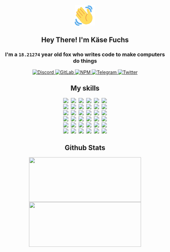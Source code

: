 <div><p align=center><img src=./resources/images/wave.gif width=64px height=64px></p><h2 align=center>Hey There! I'm Käse Fuchs</h2><h3 align=center>I'm a <code>18.21274</code> year old fox who writes code to make computers do things</h3><p align=center><a href=https://discord.com/users/507526681125322772><img alt=Discord src="https://img.shields.io/badge/Discord-5865F2?logo=discord&logoColor=white&style=flat-square#ab34a8030e77e416f01eb5b06f72c663"> </a><a href=https://gitlab.com/kasefuchs><img alt=GitLab src="https://img.shields.io/badge/GitLab-330F63?logo=gitlab&logoColor=white&style=flat-square#ab34a8030e77e416f01eb5b06f72c663"> </a><a href=https://npmjs.com/~kasefuchs><img alt=NPM src="https://img.shields.io/badge/NPM-CB3837?logo=npm&logoColor=white&style=flat-square#ab34a8030e77e416f01eb5b06f72c663"> </a><a href=https://t.me/kasefuchs><img alt=Telegram src="https://img.shields.io/badge/Telegram-2CA5E0?logo=telegram&logoColor=white&style=flat-square#ab34a8030e77e416f01eb5b06f72c663"> </a><a href=https://twitter.com/kasefuchs><img alt=Twitter src="https://img.shields.io/badge/Twitter-1DA1F2?logo=twitter&logoColor=white&style=flat-square#ab34a8030e77e416f01eb5b06f72c663"></a></p><h2 align=center>My skills</h2><p align=center><a href=https://aws.amazon.com/ ><picture><source srcset="https://skillicons.dev/icons?i=aws&theme=dark#ab34a8030e77e416f01eb5b06f72c663" media="(prefers-color-scheme: dark)"><source srcset="https://skillicons.dev/icons?i=aws&theme=light#ab34a8030e77e416f01eb5b06f72c663" media="(prefers-color-scheme: light), (prefers-color-scheme: no-preference)"><img src="https://skillicons.dev/icons?i=aws&theme=light#ab34a8030e77e416f01eb5b06f72c663"></picture></a>&nbsp;&nbsp;<a href=https://en.wikipedia.org/wiki/Bash_(Unix_shell)><picture><source srcset="https://skillicons.dev/icons?i=bash&theme=dark#ab34a8030e77e416f01eb5b06f72c663" media="(prefers-color-scheme: dark)"><source srcset="https://skillicons.dev/icons?i=bash&theme=light#ab34a8030e77e416f01eb5b06f72c663" media="(prefers-color-scheme: light), (prefers-color-scheme: no-preference)"><img src="https://skillicons.dev/icons?i=bash&theme=light#ab34a8030e77e416f01eb5b06f72c663"></picture></a>&nbsp;&nbsp;<a href=https://discord.com/developers/docs><picture><source srcset="https://skillicons.dev/icons?i=bots&theme=dark#ab34a8030e77e416f01eb5b06f72c663" media="(prefers-color-scheme: dark)"><source srcset="https://skillicons.dev/icons?i=bots&theme=light#ab34a8030e77e416f01eb5b06f72c663" media="(prefers-color-scheme: light), (prefers-color-scheme: no-preference)"><img src="https://skillicons.dev/icons?i=bots&theme=light#ab34a8030e77e416f01eb5b06f72c663"></picture></a>&nbsp;&nbsp;<a href=https://www.cloudflare.com/ ><picture><source srcset="https://skillicons.dev/icons?i=cloudflare&theme=dark#ab34a8030e77e416f01eb5b06f72c663" media="(prefers-color-scheme: dark)"><source srcset="https://skillicons.dev/icons?i=cloudflare&theme=light#ab34a8030e77e416f01eb5b06f72c663" media="(prefers-color-scheme: light), (prefers-color-scheme: no-preference)"><img src="https://skillicons.dev/icons?i=cloudflare&theme=light#ab34a8030e77e416f01eb5b06f72c663"></picture></a>&nbsp;&nbsp;<a href=https://en.wikipedia.org/wiki/CSS><picture><source srcset="https://skillicons.dev/icons?i=css&theme=dark#ab34a8030e77e416f01eb5b06f72c663" media="(prefers-color-scheme: dark)"><source srcset="https://skillicons.dev/icons?i=css&theme=light#ab34a8030e77e416f01eb5b06f72c663" media="(prefers-color-scheme: light), (prefers-color-scheme: no-preference)"><img src="https://skillicons.dev/icons?i=css&theme=light#ab34a8030e77e416f01eb5b06f72c663"></picture></a>&nbsp;&nbsp;<a href=https://www.docker.com/ ><picture><source srcset="https://skillicons.dev/icons?i=docker&theme=dark#ab34a8030e77e416f01eb5b06f72c663" media="(prefers-color-scheme: dark)"><source srcset="https://skillicons.dev/icons?i=docker&theme=light#ab34a8030e77e416f01eb5b06f72c663" media="(prefers-color-scheme: light), (prefers-color-scheme: no-preference)"><img src="https://skillicons.dev/icons?i=docker&theme=light#ab34a8030e77e416f01eb5b06f72c663"></picture></a><br><a href=https://www.electronjs.org/ ><picture><source srcset="https://skillicons.dev/icons?i=electron&theme=dark#ab34a8030e77e416f01eb5b06f72c663" media="(prefers-color-scheme: dark)"><source srcset="https://skillicons.dev/icons?i=electron&theme=light#ab34a8030e77e416f01eb5b06f72c663" media="(prefers-color-scheme: light), (prefers-color-scheme: no-preference)"><img src="https://skillicons.dev/icons?i=electron&theme=light#ab34a8030e77e416f01eb5b06f72c663"></picture></a>&nbsp;&nbsp;<a href=https://expressjs.com/ ><picture><source srcset="https://skillicons.dev/icons?i=express&theme=dark#ab34a8030e77e416f01eb5b06f72c663" media="(prefers-color-scheme: dark)"><source srcset="https://skillicons.dev/icons?i=express&theme=light#ab34a8030e77e416f01eb5b06f72c663" media="(prefers-color-scheme: light), (prefers-color-scheme: no-preference)"><img src="https://skillicons.dev/icons?i=express&theme=light#ab34a8030e77e416f01eb5b06f72c663"></picture></a>&nbsp;&nbsp;<a href=https://www.figma.com/ ><picture><source srcset="https://skillicons.dev/icons?i=figma&theme=dark#ab34a8030e77e416f01eb5b06f72c663" media="(prefers-color-scheme: dark)"><source srcset="https://skillicons.dev/icons?i=figma&theme=light#ab34a8030e77e416f01eb5b06f72c663" media="(prefers-color-scheme: light), (prefers-color-scheme: no-preference)"><img src="https://skillicons.dev/icons?i=figma&theme=light#ab34a8030e77e416f01eb5b06f72c663"></picture></a>&nbsp;&nbsp;<a href=https://firebase.google.com/ ><picture><source srcset="https://skillicons.dev/icons?i=firebase&theme=dark#ab34a8030e77e416f01eb5b06f72c663" media="(prefers-color-scheme: dark)"><source srcset="https://skillicons.dev/icons?i=firebase&theme=light#ab34a8030e77e416f01eb5b06f72c663" media="(prefers-color-scheme: light), (prefers-color-scheme: no-preference)"><img src="https://skillicons.dev/icons?i=firebase&theme=light#ab34a8030e77e416f01eb5b06f72c663"></picture></a>&nbsp;&nbsp;<a href=https://flask.palletsprojects.com/ ><picture><source srcset="https://skillicons.dev/icons?i=flask&theme=dark#ab34a8030e77e416f01eb5b06f72c663" media="(prefers-color-scheme: dark)"><source srcset="https://skillicons.dev/icons?i=flask&theme=light#ab34a8030e77e416f01eb5b06f72c663" media="(prefers-color-scheme: light), (prefers-color-scheme: no-preference)"><img src="https://skillicons.dev/icons?i=flask&theme=light#ab34a8030e77e416f01eb5b06f72c663"></picture></a>&nbsp;&nbsp;<a href=https://cloud.google.com/ ><picture><source srcset="https://skillicons.dev/icons?i=gcp&theme=dark#ab34a8030e77e416f01eb5b06f72c663" media="(prefers-color-scheme: dark)"><source srcset="https://skillicons.dev/icons?i=gcp&theme=light#ab34a8030e77e416f01eb5b06f72c663" media="(prefers-color-scheme: light), (prefers-color-scheme: no-preference)"><img src="https://skillicons.dev/icons?i=gcp&theme=light#ab34a8030e77e416f01eb5b06f72c663"></picture></a><br><a href=https://git-scm.com/ ><picture><source srcset="https://skillicons.dev/icons?i=git&theme=dark#ab34a8030e77e416f01eb5b06f72c663" media="(prefers-color-scheme: dark)"><source srcset="https://skillicons.dev/icons?i=git&theme=light#ab34a8030e77e416f01eb5b06f72c663" media="(prefers-color-scheme: light), (prefers-color-scheme: no-preference)"><img src="https://skillicons.dev/icons?i=git&theme=light#ab34a8030e77e416f01eb5b06f72c663"></picture></a>&nbsp;&nbsp;<a href=https://github.com/ ><picture><source srcset="https://skillicons.dev/icons?i=github&theme=dark#ab34a8030e77e416f01eb5b06f72c663" media="(prefers-color-scheme: dark)"><source srcset="https://skillicons.dev/icons?i=github&theme=light#ab34a8030e77e416f01eb5b06f72c663" media="(prefers-color-scheme: light), (prefers-color-scheme: no-preference)"><img src="https://skillicons.dev/icons?i=github&theme=light#ab34a8030e77e416f01eb5b06f72c663"></picture></a>&nbsp;&nbsp;<a href=https://gitlab.com/ ><picture><source srcset="https://skillicons.dev/icons?i=gitlab&theme=dark#ab34a8030e77e416f01eb5b06f72c663" media="(prefers-color-scheme: dark)"><source srcset="https://skillicons.dev/icons?i=gitlab&theme=light#ab34a8030e77e416f01eb5b06f72c663" media="(prefers-color-scheme: light), (prefers-color-scheme: no-preference)"><img src="https://skillicons.dev/icons?i=gitlab&theme=light#ab34a8030e77e416f01eb5b06f72c663"></picture></a>&nbsp;&nbsp;<a href=https://www.heroku.com/ ><picture><source srcset="https://skillicons.dev/icons?i=heroku&theme=dark#ab34a8030e77e416f01eb5b06f72c663" media="(prefers-color-scheme: dark)"><source srcset="https://skillicons.dev/icons?i=heroku&theme=light#ab34a8030e77e416f01eb5b06f72c663" media="(prefers-color-scheme: light), (prefers-color-scheme: no-preference)"><img src="https://skillicons.dev/icons?i=heroku&theme=light#ab34a8030e77e416f01eb5b06f72c663"></picture></a>&nbsp;&nbsp;<a href=https://en.wikipedia.org/wiki/HTML><picture><source srcset="https://skillicons.dev/icons?i=html&theme=dark#ab34a8030e77e416f01eb5b06f72c663" media="(prefers-color-scheme: dark)"><source srcset="https://skillicons.dev/icons?i=html&theme=light#ab34a8030e77e416f01eb5b06f72c663" media="(prefers-color-scheme: light), (prefers-color-scheme: no-preference)"><img src="https://skillicons.dev/icons?i=html&theme=light#ab34a8030e77e416f01eb5b06f72c663"></picture></a>&nbsp;&nbsp;<a href=https://en.wikipedia.org/wiki/JavaScript><picture><source srcset="https://skillicons.dev/icons?i=js&theme=dark#ab34a8030e77e416f01eb5b06f72c663" media="(prefers-color-scheme: dark)"><source srcset="https://skillicons.dev/icons?i=js&theme=light#ab34a8030e77e416f01eb5b06f72c663" media="(prefers-color-scheme: light), (prefers-color-scheme: no-preference)"><img src="https://skillicons.dev/icons?i=js&theme=light#ab34a8030e77e416f01eb5b06f72c663"></picture></a><br><a href=https://en.wikipedia.org/wiki/Linux><picture><source srcset="https://skillicons.dev/icons?i=linux&theme=dark#ab34a8030e77e416f01eb5b06f72c663" media="(prefers-color-scheme: dark)"><source srcset="https://skillicons.dev/icons?i=linux&theme=light#ab34a8030e77e416f01eb5b06f72c663" media="(prefers-color-scheme: light), (prefers-color-scheme: no-preference)"><img src="https://skillicons.dev/icons?i=linux&theme=light#ab34a8030e77e416f01eb5b06f72c663"></picture></a>&nbsp;&nbsp;<a href=https://mui.com/ ><picture><source srcset="https://skillicons.dev/icons?i=materialui&theme=dark#ab34a8030e77e416f01eb5b06f72c663" media="(prefers-color-scheme: dark)"><source srcset="https://skillicons.dev/icons?i=materialui&theme=light#ab34a8030e77e416f01eb5b06f72c663" media="(prefers-color-scheme: light), (prefers-color-scheme: no-preference)"><img src="https://skillicons.dev/icons?i=materialui&theme=light#ab34a8030e77e416f01eb5b06f72c663"></picture></a>&nbsp;&nbsp;<a href=https://en.wikipedia.org/wiki/Markdown><picture><source srcset="https://skillicons.dev/icons?i=md&theme=dark#ab34a8030e77e416f01eb5b06f72c663" media="(prefers-color-scheme: dark)"><source srcset="https://skillicons.dev/icons?i=md&theme=light#ab34a8030e77e416f01eb5b06f72c663" media="(prefers-color-scheme: light), (prefers-color-scheme: no-preference)"><img src="https://skillicons.dev/icons?i=md&theme=light#ab34a8030e77e416f01eb5b06f72c663"></picture></a>&nbsp;&nbsp;<a href=https://www.mongodb.com/ ><picture><source srcset="https://skillicons.dev/icons?i=mongodb&theme=dark#ab34a8030e77e416f01eb5b06f72c663" media="(prefers-color-scheme: dark)"><source srcset="https://skillicons.dev/icons?i=mongodb&theme=light#ab34a8030e77e416f01eb5b06f72c663" media="(prefers-color-scheme: light), (prefers-color-scheme: no-preference)"><img src="https://skillicons.dev/icons?i=mongodb&theme=light#ab34a8030e77e416f01eb5b06f72c663"></picture></a>&nbsp;&nbsp;<a href=https://www.mysql.com/ ><picture><source srcset="https://skillicons.dev/icons?i=mysql&theme=dark#ab34a8030e77e416f01eb5b06f72c663" media="(prefers-color-scheme: dark)"><source srcset="https://skillicons.dev/icons?i=mysql&theme=light#ab34a8030e77e416f01eb5b06f72c663" media="(prefers-color-scheme: light), (prefers-color-scheme: no-preference)"><img src="https://skillicons.dev/icons?i=mysql&theme=light#ab34a8030e77e416f01eb5b06f72c663"></picture></a>&nbsp;&nbsp;<a href=https://nextjs.org/ ><picture><source srcset="https://skillicons.dev/icons?i=nextjs&theme=dark#ab34a8030e77e416f01eb5b06f72c663" media="(prefers-color-scheme: dark)"><source srcset="https://skillicons.dev/icons?i=nextjs&theme=light#ab34a8030e77e416f01eb5b06f72c663" media="(prefers-color-scheme: light), (prefers-color-scheme: no-preference)"><img src="https://skillicons.dev/icons?i=nextjs&theme=light#ab34a8030e77e416f01eb5b06f72c663"></picture></a><br><a href=https://nodejs.org/en/ ><picture><source srcset="https://skillicons.dev/icons?i=nodejs&theme=dark#ab34a8030e77e416f01eb5b06f72c663" media="(prefers-color-scheme: dark)"><source srcset="https://skillicons.dev/icons?i=nodejs&theme=light#ab34a8030e77e416f01eb5b06f72c663" media="(prefers-color-scheme: light), (prefers-color-scheme: no-preference)"><img src="https://skillicons.dev/icons?i=nodejs&theme=light#ab34a8030e77e416f01eb5b06f72c663"></picture></a>&nbsp;&nbsp;<a href=https://www.postgresql.org/ ><picture><source srcset="https://skillicons.dev/icons?i=postgres&theme=dark#ab34a8030e77e416f01eb5b06f72c663" media="(prefers-color-scheme: dark)"><source srcset="https://skillicons.dev/icons?i=postgres&theme=light#ab34a8030e77e416f01eb5b06f72c663" media="(prefers-color-scheme: light), (prefers-color-scheme: no-preference)"><img src="https://skillicons.dev/icons?i=postgres&theme=light#ab34a8030e77e416f01eb5b06f72c663"></picture></a>&nbsp;&nbsp;<a href=https://learn.microsoft.com/en-us/powershell/ ><picture><source srcset="https://skillicons.dev/icons?i=powershell&theme=dark#ab34a8030e77e416f01eb5b06f72c663" media="(prefers-color-scheme: dark)"><source srcset="https://skillicons.dev/icons?i=powershell&theme=light#ab34a8030e77e416f01eb5b06f72c663" media="(prefers-color-scheme: light), (prefers-color-scheme: no-preference)"><img src="https://skillicons.dev/icons?i=powershell&theme=light#ab34a8030e77e416f01eb5b06f72c663"></picture></a>&nbsp;&nbsp;<a href=https://www.python.org/ ><picture><source srcset="https://skillicons.dev/icons?i=py&theme=dark#ab34a8030e77e416f01eb5b06f72c663" media="(prefers-color-scheme: dark)"><source srcset="https://skillicons.dev/icons?i=py&theme=light#ab34a8030e77e416f01eb5b06f72c663" media="(prefers-color-scheme: light), (prefers-color-scheme: no-preference)"><img src="https://skillicons.dev/icons?i=py&theme=light#ab34a8030e77e416f01eb5b06f72c663"></picture></a>&nbsp;&nbsp;<a href=https://www.raspberrypi.org/ ><picture><source srcset="https://skillicons.dev/icons?i=raspberrypi&theme=dark#ab34a8030e77e416f01eb5b06f72c663" media="(prefers-color-scheme: dark)"><source srcset="https://skillicons.dev/icons?i=raspberrypi&theme=light#ab34a8030e77e416f01eb5b06f72c663" media="(prefers-color-scheme: light), (prefers-color-scheme: no-preference)"><img src="https://skillicons.dev/icons?i=raspberrypi&theme=light#ab34a8030e77e416f01eb5b06f72c663"></picture></a>&nbsp;&nbsp;<a href=https://reactjs.org/ ><picture><source srcset="https://skillicons.dev/icons?i=react&theme=dark#ab34a8030e77e416f01eb5b06f72c663" media="(prefers-color-scheme: dark)"><source srcset="https://skillicons.dev/icons?i=react&theme=light#ab34a8030e77e416f01eb5b06f72c663" media="(prefers-color-scheme: light), (prefers-color-scheme: no-preference)"><img src="https://skillicons.dev/icons?i=react&theme=light#ab34a8030e77e416f01eb5b06f72c663"></picture></a><br><a href=https://redux.js.org/ ><picture><source srcset="https://skillicons.dev/icons?i=redux&theme=dark#ab34a8030e77e416f01eb5b06f72c663" media="(prefers-color-scheme: dark)"><source srcset="https://skillicons.dev/icons?i=redux&theme=light#ab34a8030e77e416f01eb5b06f72c663" media="(prefers-color-scheme: light), (prefers-color-scheme: no-preference)"><img src="https://skillicons.dev/icons?i=redux&theme=light#ab34a8030e77e416f01eb5b06f72c663"></picture></a>&nbsp;&nbsp;<a href=https://en.wikipedia.org/wiki/Regular_expression><picture><source srcset="https://skillicons.dev/icons?i=regex&theme=dark#ab34a8030e77e416f01eb5b06f72c663" media="(prefers-color-scheme: dark)"><source srcset="https://skillicons.dev/icons?i=regex&theme=light#ab34a8030e77e416f01eb5b06f72c663" media="(prefers-color-scheme: light), (prefers-color-scheme: no-preference)"><img src="https://skillicons.dev/icons?i=regex&theme=light#ab34a8030e77e416f01eb5b06f72c663"></picture></a>&nbsp;&nbsp;<a href=https://en.wikipedia.org/wiki/Sass_(stylesheet_language)><picture><source srcset="https://skillicons.dev/icons?i=sass&theme=dark#ab34a8030e77e416f01eb5b06f72c663" media="(prefers-color-scheme: dark)"><source srcset="https://skillicons.dev/icons?i=sass&theme=light#ab34a8030e77e416f01eb5b06f72c663" media="(prefers-color-scheme: light), (prefers-color-scheme: no-preference)"><img src="https://skillicons.dev/icons?i=sass&theme=light#ab34a8030e77e416f01eb5b06f72c663"></picture></a>&nbsp;&nbsp;<a href=https://www.typescriptlang.org/ ><picture><source srcset="https://skillicons.dev/icons?i=ts&theme=dark#ab34a8030e77e416f01eb5b06f72c663" media="(prefers-color-scheme: dark)"><source srcset="https://skillicons.dev/icons?i=ts&theme=light#ab34a8030e77e416f01eb5b06f72c663" media="(prefers-color-scheme: light), (prefers-color-scheme: no-preference)"><img src="https://skillicons.dev/icons?i=ts&theme=light#ab34a8030e77e416f01eb5b06f72c663"></picture></a>&nbsp;&nbsp;<a href=https://unity.com/ ><picture><source srcset="https://skillicons.dev/icons?i=unity&theme=dark#ab34a8030e77e416f01eb5b06f72c663" media="(prefers-color-scheme: dark)"><source srcset="https://skillicons.dev/icons?i=unity&theme=light#ab34a8030e77e416f01eb5b06f72c663" media="(prefers-color-scheme: light), (prefers-color-scheme: no-preference)"><img src="https://skillicons.dev/icons?i=unity&theme=light#ab34a8030e77e416f01eb5b06f72c663"></picture></a>&nbsp;&nbsp;<a href=https://workers.cloudflare.com/ ><picture><source srcset="https://skillicons.dev/icons?i=workers&theme=dark#ab34a8030e77e416f01eb5b06f72c663" media="(prefers-color-scheme: dark)"><source srcset="https://skillicons.dev/icons?i=workers&theme=light#ab34a8030e77e416f01eb5b06f72c663" media="(prefers-color-scheme: light), (prefers-color-scheme: no-preference)"><img src="https://skillicons.dev/icons?i=workers&theme=light#ab34a8030e77e416f01eb5b06f72c663"></picture></a><br></p><h2 align=center>Github Stats</h2><p align=center><picture><source srcset="https://github-readme-stats-kasefuchs.vercel.app/api/?count_private=true&hide_border=true&hide_rank=true&line_height=20&hide_title=true&username=Kasefuchs&theme=dark#ab34a8030e77e416f01eb5b06f72c663" media="(prefers-color-scheme: dark)"><source srcset="https://github-readme-stats-kasefuchs.vercel.app/api/?count_private=true&hide_border=true&hide_rank=true&line_height=20&hide_title=true&username=Kasefuchs&theme=light#ab34a8030e77e416f01eb5b06f72c663" media="(prefers-color-scheme: light), (prefers-color-scheme: no-preference)"><img align=middle width=350 height=140 src="https://github-readme-stats-kasefuchs.vercel.app/api/?count_private=true&hide_border=true&hide_rank=true&line_height=20&hide_title=true&username=Kasefuchs&theme=light#ab34a8030e77e416f01eb5b06f72c663"></picture><picture><source srcset="https://github-readme-stats-kasefuchs.vercel.app/api/top-langs/?count_private=true&hide_border=true&layout=compact&username=Kasefuchs&theme=dark#ab34a8030e77e416f01eb5b06f72c663" media="(prefers-color-scheme: dark)"><source srcset="https://github-readme-stats-kasefuchs.vercel.app/api/top-langs/?count_private=true&hide_border=true&layout=compact&username=Kasefuchs&theme=light#ab34a8030e77e416f01eb5b06f72c663" media="(prefers-color-scheme: light), (prefers-color-scheme: no-preference)"><img align=middle width=350 height=140 src="https://github-readme-stats-kasefuchs.vercel.app/api/top-langs/?count_private=true&hide_border=true&layout=compact&username=Kasefuchs&theme=light#ab34a8030e77e416f01eb5b06f72c663"></picture></p><img src="https://hit.yhype.me/github/profile?user_id=64592097#ab34a8030e77e416f01eb5b06f72c663" alt=""></div>